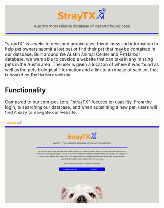 ![strayTX](./images/banner.png "strayTX")

"strayTX" is a website designed around user-friendliness and information to help pet owners submit a lost pet or find their pet that may be contained in our database. Built around the Austin Animal Center and PetHarbor database, we were able to develop a website that can take in any missing pets in the Austin area. The user is given a location of where it was found as well as the pets biological information and a link to an image of said pet that is hosted on PetHarbors website. 

## Functionality

Compared to our com-pet-itors, "strayTX" focuses on usability. From the login, to searching our database, and when submitting a new pet, users will find it easy to navigate our website. 

![login](./images/login.png "login")



